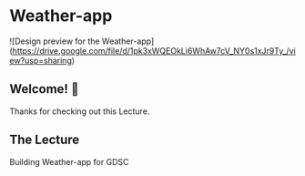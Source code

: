 # Weather-app

![Design preview for the Weather-app] (https://drive.google.com/file/d/1pk3xWQEOkLi6WhAw7cV_NY0s1xJr9Ty_/view?usp=sharing)

## Welcome! 👋

Thanks for checking out this Lecture.


## The Lecture

Building Weather-app for GDSC 


